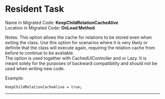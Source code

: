 ﻿# Resident Task

Name in Migrated Code: **KeepChildRelationCacheAlive**   
Location in Migrated Code: **OnLoad Method**   

Notes: This option allows the cache for relations to be stored even when exiting the class. Use this option for scenarios where it is very likely or definite that the class will execute again, requiring the relation cache from before to continue to be available.  
The option is used together with CachedUIController and or Lazy. It is meant solely for the purposes of backward compatibility and should not be used when writing new code.   

Example:
```csdiff
KeepChildRelationCacheAlive = true;
```

---